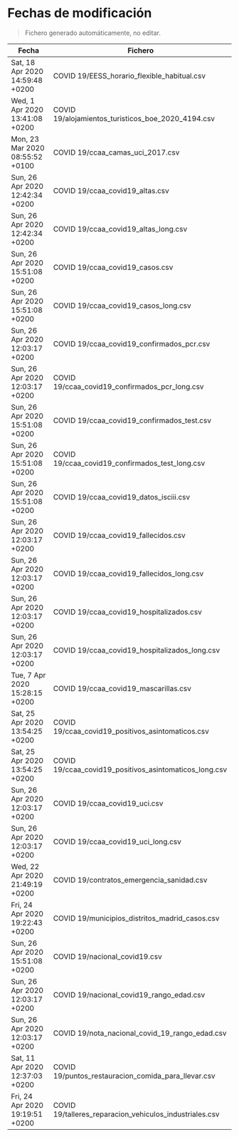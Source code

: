 # Fechas de modificación

> Fichero generado automáticamente, no editar.

| Fecha                           | Fichero                  |
|---------------------------------|--------------------------|
| Sat, 18 Apr 2020 14:59:48 +0200  | COVID 19/EESS_horario_flexible_habitual.csv |
| Wed, 1 Apr 2020 13:41:08 +0200  | COVID 19/alojamientos_turisticos_boe_2020_4194.csv |
| Mon, 23 Mar 2020 08:55:52 +0100  | COVID 19/ccaa_camas_uci_2017.csv |
| Sun, 26 Apr 2020 12:42:34 +0200  | COVID 19/ccaa_covid19_altas.csv |
| Sun, 26 Apr 2020 12:42:34 +0200  | COVID 19/ccaa_covid19_altas_long.csv |
| Sun, 26 Apr 2020 15:51:08 +0200  | COVID 19/ccaa_covid19_casos.csv |
| Sun, 26 Apr 2020 15:51:08 +0200  | COVID 19/ccaa_covid19_casos_long.csv |
| Sun, 26 Apr 2020 12:03:17 +0200  | COVID 19/ccaa_covid19_confirmados_pcr.csv |
| Sun, 26 Apr 2020 12:03:17 +0200  | COVID 19/ccaa_covid19_confirmados_pcr_long.csv |
| Sun, 26 Apr 2020 15:51:08 +0200  | COVID 19/ccaa_covid19_confirmados_test.csv |
| Sun, 26 Apr 2020 15:51:08 +0200  | COVID 19/ccaa_covid19_confirmados_test_long.csv |
| Sun, 26 Apr 2020 15:51:08 +0200  | COVID 19/ccaa_covid19_datos_isciii.csv |
| Sun, 26 Apr 2020 12:03:17 +0200  | COVID 19/ccaa_covid19_fallecidos.csv |
| Sun, 26 Apr 2020 12:03:17 +0200  | COVID 19/ccaa_covid19_fallecidos_long.csv |
| Sun, 26 Apr 2020 12:03:17 +0200  | COVID 19/ccaa_covid19_hospitalizados.csv |
| Sun, 26 Apr 2020 12:03:17 +0200  | COVID 19/ccaa_covid19_hospitalizados_long.csv |
| Tue, 7 Apr 2020 15:28:15 +0200  | COVID 19/ccaa_covid19_mascarillas.csv |
| Sat, 25 Apr 2020 13:54:25 +0200  | COVID 19/ccaa_covid19_positivos_asintomaticos.csv |
| Sat, 25 Apr 2020 13:54:25 +0200  | COVID 19/ccaa_covid19_positivos_asintomaticos_long.csv |
| Sun, 26 Apr 2020 12:03:17 +0200  | COVID 19/ccaa_covid19_uci.csv |
| Sun, 26 Apr 2020 12:03:17 +0200  | COVID 19/ccaa_covid19_uci_long.csv |
| Wed, 22 Apr 2020 21:49:19 +0200  | COVID 19/contratos_emergencia_sanidad.csv |
| Fri, 24 Apr 2020 19:22:43 +0200  | COVID 19/municipios_distritos_madrid_casos.csv |
| Sun, 26 Apr 2020 15:51:08 +0200  | COVID 19/nacional_covid19.csv |
| Sun, 26 Apr 2020 12:03:17 +0200  | COVID 19/nacional_covid19_rango_edad.csv |
| Sun, 26 Apr 2020 12:03:17 +0200  | COVID 19/nota_nacional_covid_19_rango_edad.csv |
| Sat, 11 Apr 2020 12:37:03 +0200  | COVID 19/puntos_restauracion_comida_para_llevar.csv |
| Fri, 24 Apr 2020 19:19:51 +0200  | COVID 19/talleres_reparacion_vehiculos_industriales.csv |
